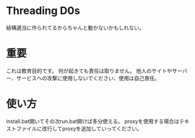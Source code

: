 # Threading D0s
結構適当に作られてるからちゃんと動かないかもしれない。
# 重要
これは教育目的です。
何が起きても責任は取りません。
他人のサイトやサーバー、サービスへの攻撃に使用しないでください、使用は自己責任。
# 使い方
install.bat開いてその次run.bat開けば多分使える。
proxyを使用する場合はテキストファイルに改行してproxyを追加していってください。
